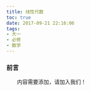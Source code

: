 ```yaml
---
title: 线性代数
toc: true
date: 2017-09-21 22:16:06
tags:
- 大一
- 必修
- 数学
---
```

### 前言
&emsp;&emsp;内容需要添加，请加入我们！
